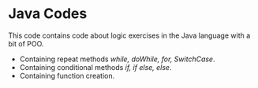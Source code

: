 # Java Codes 
This code contains code about logic exercises in the Java language with a bit of POO.
- Containing repeat methods *while, doWhile, for, SwitchCase*.
- Containing conditional methods *if, if else, else*.
- Containing function creation. 
